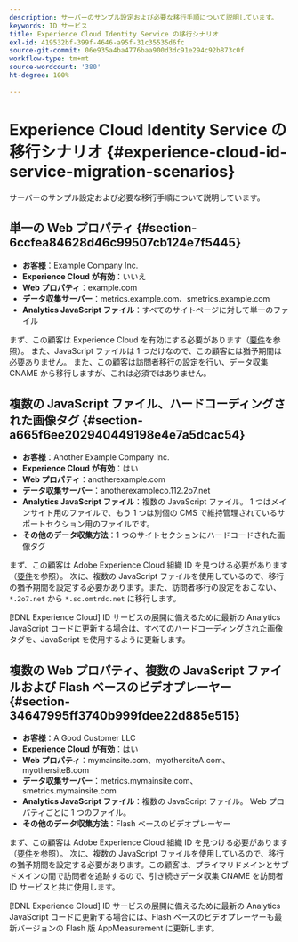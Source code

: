 ```yaml
---
description: サーバーのサンプル設定および必要な移行手順について説明しています。
keywords: ID サービス
title: Experience Cloud Identity Service の移行シナリオ
exl-id: 419532bf-399f-4646-a95f-31c35535d6fc
source-git-commit: 06e935a4ba4776baa900d3dc91e294c92b873c0f
workflow-type: tm+mt
source-wordcount: '380'
ht-degree: 100%

---
```


# Experience Cloud Identity Service の移行シナリオ {#experience-cloud-id-service-migration-scenarios}

サーバーのサンプル設定および必要な移行手順について説明しています。

## 単一の Web プロパティ {#section-6ccfea84628d46c99507cb124e7f5445}

* **お客様**：Example Company Inc.
* **Experience Cloud が有効**：いいえ
* **Web プロパティ**：example.com
* **データ収集サーバー**：metrics.example.com、smetrics.example.com
* **Analytics JavaScript ファイル**：すべてのサイトページに対して単一のファイル

まず、この顧客は Experience Cloud を有効にする必要があります（[要件](../../reference/requirements.md)を参照）。 また、JavaScript ファイルは 1 つだけなので、この顧客には猶予期間は必要ありません。 また、この顧客は訪問者移行の設定を行い、データ収集 CNAME から移行しますが、これは必須ではありません。

## 複数の JavaScript ファイル、ハードコーディングされた画像タグ {#section-a665f6ee202940449198e4e7a5dcac54}

* **お客様**：Another Example Company Inc.
* **Experience Cloud が有効**：はい
* **Web プロパティ**：anotherexample.com
* **データ収集サーバー**：anotherexampleco.112.2o7.net
* **Analytics JavaScript ファイル**：複数の JavaScript ファイル。 1 つはメインサイト用のファイルで、もう 1 つは別個の CMS で維持管理されているサポートセクション用のファイルです。
* **その他のデータ収集方法**：1 つのサイトセクションにハードコードされた画像タグ

まず、この顧客は Adobe Experience Cloud 組織 ID を見つける必要があります（[要件](../../reference/requirements.md)を参照）。 次に、複数の JavaScript ファイルを使用しているので、移行の猶予期間を設定する必要があります。また、訪問者移行の設定をおこない、`*.2o7.net` から `*.sc.omtrdc.net` に移行します。

[!DNL Experience Cloud] ID サービスの展開に備えるために最新の Analytics JavaScript コードに更新する場合は、すべてのハードコーディングされた画像タグを、JavaScript を使用するように更新します。

## 複数の Web プロパティ、複数の JavaScript ファイルおよび Flash ベースのビデオプレーヤー {#section-34647995ff3740b999fdee22d885e515}

* **お客様**：A Good Customer LLC
* **Experience Cloud が有効**：はい
* **Web プロパティ**：mymainsite.com、myothersiteA.com、myothersiteB.com
* **データ収集サーバー**：metrics.mymainsite.com、smetrics.mymainsite.com
* **Analytics JavaScript ファイル**：複数の JavaScript ファイル。 Web プロパティごとに 1 つのファイル。
* **その他のデータ収集方法**：Flash ベースのビデオプレーヤー

まず、この顧客は Adobe Experience Cloud 組織 ID を見つける必要があります（[要件](../../reference/requirements.md)を参照）。 次に、複数の JavaScript ファイルを使用しているので、移行の猶予期間を設定する必要があります。この顧客は、プライマリドメインとサブドメインの間で訪問者を追跡するので、引き続きデータ収集 CNAME を訪問者 ID サービスと共に使用します。

[!DNL Experience Cloud] ID サービスの展開に備えるために最新の Analytics JavaScript コードに更新する場合には、Flash ベースのビデオプレーヤーも最新バージョンの Flash 版 AppMeasurement に更新します。
